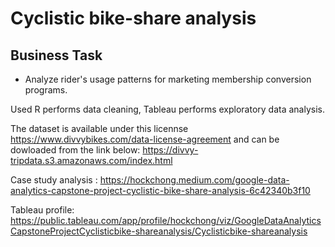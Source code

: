 
# Cyclistic bike-share analysis

## Business Task
* Analyze rider's usage patterns for marketing membership conversion programs.

Used R performs data cleaning, Tableau performs exploratory data analysis.

The dataset is available under this licennse https://www.divvybikes.com/data-license-agreement and can be dowloaded from the link below:
https://divvy-tripdata.s3.amazonaws.com/index.html


Case study analysis : https://hockchong.medium.com/google-data-analytics-capstone-project-cyclistic-bike-share-analysis-6c42340b3f10

Tableau profile: https://public.tableau.com/app/profile/hockchong/viz/GoogleDataAnalyticsCapstoneProjectCyclisticbike-shareanalysis/Cyclisticbike-shareanalysis


